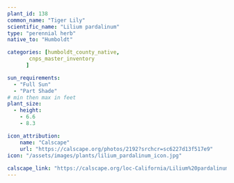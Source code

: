 ```yaml
---
plant_id: 138 
common_name: "Tiger Lily"
scientific_name: "Lilium pardalinum"
type: "perennial herb"
native_to: "Humboldt"

categories: [humboldt_county_native,
       cnps_master_inventory
      ]

sun_requirements:
  - "Full Sun"
  - "Part Shade"
# min then max in feet
plant_size:
  - height: 
    - 6.6 
    - 8.3

icon_attribution: 
    name: "Calscape"
    url: "https://calscape.org/photos/2192?srchcr=sc6227d13f517e9"
icon: "/assets/images/plants/lilium_pardalinum_icon.jpg"
 
calscape_link: "https://calscape.org/loc-California/Lilium%20pardalinum(%20)"
---
```







